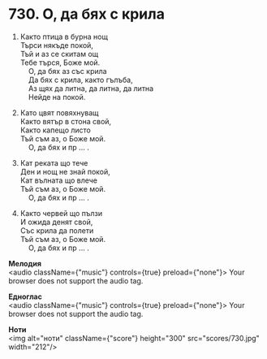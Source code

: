 # 730. О, да бях с крила  

1. Както птица в бурна нощ  
Търси някъде покой,  
Тъй и аз се скитам ощ  
Тебе търся, Боже мой.  
    О, да бях аз със крила  
    Да бях с крила, както гълъба,  
    Аз щях да литна, да литна, да литна  
    Нейде на покой.  

2. Като цвят повяхнуващ  
Както вятър в стона свой,  
Както капещо листо  
Тъй съм аз, о Боже мой.  
    О, да бях и пр ... .  

3. Кат реката що тече  
Ден и нощ не знай покой,  
Кат вълната що влече  
Тъй съм аз, о Боже мой.  
    О, да бях и пр ... .  

4. Както червей що пълзи  
И ожида денят свой,  
Със крила да полети  
Тъй съм аз, о Боже мой.  
    О, да бях и пр ... .  

__Мелодия__  
<audio className={"music"} controls={true} preload={"none"}><source src="mp3/730.mp3" type="audio/mpeg"/>
Your browser does not support the audio tag.
</audio>  

__Едноглас__  
<audio className={"music"} controls={true} preload={"none"}><source src="transp/730.mp3" type="audio/mpeg"/>
Your browser does not support the audio tag.
</audio>  

__Ноти__  
<img alt="ноти" className={"score"} height="300" src="scores/730.jpg" width="212"/>
